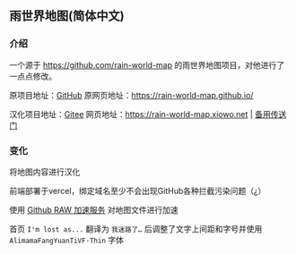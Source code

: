 ## 雨世界地图(简体中文)
### 介绍

一个源于 https://github.com/rain-world-map 的雨世界地图项目，对他进行了一点点修改。

原项目地址：[GitHub](https://github.com/rain-world-map/rain-world-map.github.io)   原网页地址：https://rain-world-map.github.io/

汉化项目地址：[Gitee](https://gitee.com/rain-world-map) 网页地址：https://rain-world-map.xiowo.net | [备用传送门](https://rain-world-map.gitee.io/)

### 变化
将地图内容进行汉化

前端部署于vercel，绑定域名至少不会出现GitHub各种拦截污染问题（¿）

使用 [Github RAW 加速服务](https://gitmirror.com/raw.html) 对地图文件进行加速

首页 `I'm lost as...` 翻译为 `我迷路了…` 后调整了文字上间距和字号并使用 `AlimamaFangYuanTiVF-Thin` 字体 
